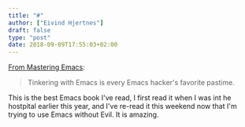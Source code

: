 ```yaml
---
title: "#"
author: ["Eivind Hjertnes"]
draft: false
type: "post"
date: 2018-09-09T17:55:03+02:00
---
```


[From Mastering Emacs](https://masteringemacs.com):

> Tinkering with Emacs is every Emacs hacker's favorite pastime.

This is the best Emacs book I've read, I first read it when I was int he
hostpital earlier this year, and I've re-read it this weekend now that
I'm trying to use Emacs without Evil. It is amazing.
